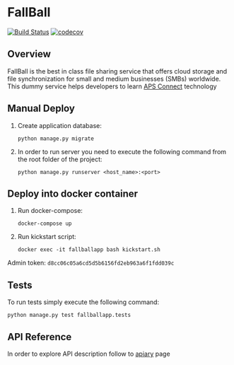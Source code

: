# FallBall
[![Build Status](https://travis-ci.org/ingrammicro/fallball-service.svg?branch=master)](https://travis-ci.org/ingrammicro/fallball-service) [![codecov](https://codecov.io/gh/ingrammicro/fallball-service/branch/master/graph/badge.svg)](https://codecov.io/gh/ingrammicro/fallball-service)


## Overview
FallBall is the best in class file sharing service that offers cloud storage and file synchronization for small and medium businesses (SMBs) worldwide.
This dummy service helps developers to learn [APS Connect](http://aps.odin.com) technology 

## Manual Deploy
1. Create application database:
    ```
    python manage.py migrate
    ```
1. In order to run server you need to execute the following command from the root folder of the project:
    ```
    python manage.py runserver <host_name>:<port>
    ```

## Deploy into docker container
1. Run docker-compose:
    ```
    docker-compose up
    ```
1. Run kickstart script:
    ```
    docker exec -it fallballapp bash kickstart.sh
    ```

Admin token:
    ```
    d8cc06c05a6cd5d5b6156fd2eb963a6f1fdd039c
    ```

## Tests
To run tests simply execute the following command:

```
python manage.py test fallballapp.tests
```

## API Reference
In order to explore API description follow to [apiary](http://docs.fallball.apiary.io/) page